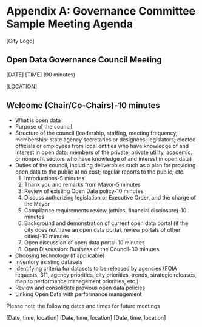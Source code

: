 # Appendix A: Governance Committee Sample Meeting Agenda

[City Logo]
 
## Open Data Governance Council Meeting

[DATE] [TIME] (90 minutes)

[LOCATION]
 
## Welcome (Chair/Co-Chairs)-10 minutes
* What is open data
* Purpose of the council
* Structure of the council (leadership, staffing, meeting frequency, membership: state agency secretaries or designees; legislators; elected officials or employees from local entities who have knowledge of and interest in open data; members of the private, private utility, academic, or nonprofit sectors who have knowledge of and interest in open data)
* Duties of the council, including deliverables such as a plan for providing open data to the public at no cost; regular reports to the public; etc.
  1. Introductions-5 minutes
  1. Thank you and remarks from Mayor-5 minutes
  1. Review of existing Open Data policy-10 minutes
  1. Discuss authorizing legislation or Executive Order, and the charge of the Mayor
  1. Compliance requirements review (ethics, financial disclosure)-10 minutes
  1. Background and demonstration of current open data portal (if the city does not have an open data portal, review portals of other cities)-10 minutes
  1. Open discussion of open data portal-10 minutes
  1. Open Discussion: Business of the Council-30 minutes
* Choosing technology (if applicable)
* Inventory existing datasets
* Identifying criteria for datasets to be released by agencies (FOIA requests, 311, agency priorities, city priorities, trends, strategic releases, map to performance management priorities, etc.)
* Review and consolidate previous open data policies
* Linking Open Data with performance management
 
Please note the following dates and times for future meetings

[Date, time, location]
[Date, time, location]
[Date, time, location]
